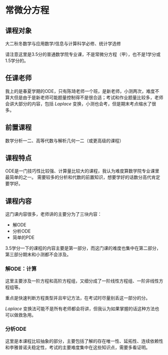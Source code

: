 # 常微分方程
## 课程对象
大二秋冬数学与应用数学/信息与计算科学必修、统计学选修

请注意这里是3.5分的普通数学院专业课，不是常微分方程（甲），也不是1学分或1.5学分的。
## 任课老师
我上的是春夏学期的ODE，只有陈琦老师一个班，是新老师，小测两次，难度不算大但是由于是新老师可能题量控制得不是很合适；考试和作业题量比较多，老师会讲大部分的内容，包括 $Laplace$ 变换，小测也会考，但是期末考点缩水了很多。
## 前置课程
数学分析一二、高等代数与解析几何一二（或更高级的课程）
## 课程特点
ODE是一门技巧性比较强、计算量比较大的课程，我认为难度算数学院专业课里最简单的之一。
需要较多的分析和代数的前置知识，想要学好的话数分高代肯定要学好。

## 课程内容
这门课内容很多，老师讲的主要分为了三块内容：
- 解ODE
- 分析ODE
- 简单的PDE

3.5学分一下的课程的内容主要是第一部分，而这门课的难度也集中在第二部分，第三部分期末和小测都不会涉及。
### **解ODE：计算**
这里主要涉及一阶方程和高阶方程组，又细分成了一阶线性方程组、一阶非线性方程组等。

重点是快速判断方程类型并且牢记方法，在考试时尽量别丢这一部分的分。

$Laplace$ 变换法可能不是所有老师都会将讲，但我认为如果掌握的话这种方法也可以做救急用。
### **分析ODE**
这里是本课程比较抽象的部分，主要包括了解的存在唯一性、延拓性、连续依赖性和李雅普诺夫稳定性，考试的主要难度集中在这些知识点，需要多看证明。